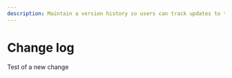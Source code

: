 ```yaml
---
description: Maintain a version history so users can track updates to the user guide.
---
```


# Change log

Test of a new change
